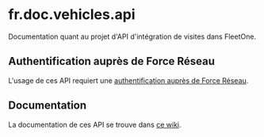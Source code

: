 # fr.doc.vehicles.api

Documentation quant au projet d'API d'intégration de visites dans FleetOne.

## Authentification auprès de Force Réseau

L'usage de ces API requiert une [authentification auprès de Force Réseau](https://github.com/ntlm-technologies/fr.doc.authentication/wiki/S'authentifier-aupr%C3%A8s-de-Force-R%C3%A9seau).

## Documentation

La documentation de ces API se trouve dans [ce wiki](https://github.com/ntlm-technologies/fr.doc.vehicles.api/wiki).
